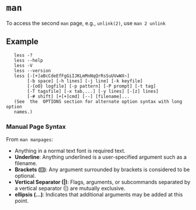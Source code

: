 # `man`

To access the second `man` page, e.g., `unlink(2)`, use `man 2 unlink`

## Example

       less -?
       less --help
       less -V
       less --version
       less [-[+]aBcCdeEfFgGiIJKLmMnNqQrRsSuUVwWX~]
            [-b space] [-h lines] [-j line] [-k keyfile]
            [-{oO} logfile] [-p pattern] [-P prompt] [-t tag]
            [-T tagsfile] [-x tab,...] [-y lines] [-[z] lines]
            [-# shift] [+[+]cmd] [--] [filename]...
       (See  the  OPTIONS section for alternate option syntax with long option
       names.)

### Manual Page Syntax

From `man manpages`:

- Anything in a normal text font is required text.
- **Underline**: Anything underlined is a user-specified argument such as a filename.
- **Brackets ([])**: Any argument surrounded by brackets is considered to be optional.
- **Vertical Separator (|)**: Flags, arguments, or subcommands separated by a vertical separator (|)
     are mutually exclusive.
- **ellipsis (...)**: Indicates that additional arguments may be added at
     this point.
